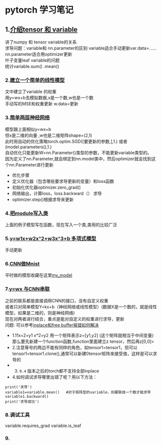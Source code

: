 # pytorch 学习笔记

## 1.[介绍tensor 和 variable](./chapter1.ipynb)  
讲了numpy 和 tensor  variable的关系    
求导问题：variable和 nn.parameter的区别 variable适合手动更新var.data=……     nn.parameter适合用optimizer更新  
叶子变量leaf variable的问题    
统计variable.sum()  .mean()


### 2.[建立一个简单的线性模型](./线性回归模型.py)  
文中建立了variable 的权重  
用y=wx+b去模拟数据,x是一个数,w也是一个数  
手动写的MSE和权重更新 w.data=更新  

### 3.[简单两层神经网络](./)  
模型跟上面相似y=wx+b  
但x是二维的向量 ,w也是二维矩阵shape=(2,1)  
此时用自动的优化策略torch.optim.SGD([要更新的参数,],1.)  或者(model.parameters(),1.)  
自动优化只能更新W=nn.Parameter()类型的参数，不能更新variable类型的。  
因为定义了nn.Parameter,就会绑定到nn.model类中，然后optimizer就会找到这个nn.Parameter进行更新  

- 优化步骤  
- 定义优化器（包含哪些要求导更新的变量）和loss函数  
- 初始化优化器optimizer.zero_grad()  
- 网络输出，计算loss，loss.backward（） 求导    
- optimizer.step()根据求导来更新  

### 4.[把module写入类](./神经网络(结构包在类里).py)  
上面的例子模型写在函数，现在写入一个类,类用的比较广泛  

### 5.[y=w1x+w2x^2+w3x^3+b 多项式模型](./线性多项式回归.py)  
手动更新  

### 6.[CNN做Mnist](./practical)  
平时做的模型收藏在这里[my_model](./practical/my_model.py)  

### 7.[y=wx 与CNN串联  ](./practical/cnn+WX.py)  
之前的联系都是直接调用CNN的接口，没有自定义权重  
或者只对简单模型Y=kx+b（神经网络或线性模型）(数据X是一个数的，就是线性模型，如果是二维的，则是神经网络)  
现在对两者进行结合，重点是能对自定义的权重进行求导，更新  
问题:  可以参考[inplace和free buffer报错如何解决](./test_leaf.py)
- 1.11x+2=y1  x*2=y2   用一个矩阵表示z=[y1,y2]   (这个矩阵就相当于中间变量)
  那么要先新建一个function函数,function里面建立z tensor，然后再z[0,0]=   
- 2.注意等号的两边不能有同样的角色，如tensor1=tensor1，但可以tensor1=tensor1.clone(),通常可以新建0tensor矩阵来接受值，这样是可以求导的
- 3. ``0.4`` 版本之后的torch都不支持全部inplace  
- 4.如何调试求导哪里出错了呢？用以下方法：
```
print('求导')   
variable1=variable.mean()   #对于矩阵型的variable，则要联成一个数才能求导
variable1.backward()  
print('求导成功')   
```  

### 8.调试工具
  variable.requires_grad
  variable.is_leaf
  
### 9.


